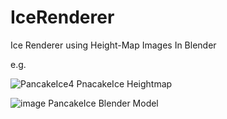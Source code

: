 # IceRenderer
Ice Renderer using Height-Map Images In Blender

e.g.

![PancakeIce4](https://github.com/qurafa/IceRenderer/assets/57468292/550867cd-3845-4239-a39f-fd5bfadbf98b)
PnacakeIce Heightmap

![image](https://github.com/qurafa/IceRenderer/assets/57468292/9d2c32e9-9051-4ef9-8866-42d0ca84652c)
PancakeIce Blender Model
